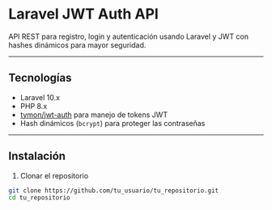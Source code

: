 # Laravel JWT Auth API

API REST para registro, login y autenticación usando Laravel y JWT con hashes dinámicos para mayor seguridad.

---

## Tecnologías

- Laravel 10.x
- PHP 8.x
- [tymon/jwt-auth](https://github.com/tymondesigns/jwt-auth) para manejo de tokens JWT
- Hash dinámicos (`bcrypt`) para proteger las contraseñas

---

## Instalación

1. Clonar el repositorio

```bash
git clone https://github.com/tu_usuario/tu_repositorio.git
cd tu_repositorio
